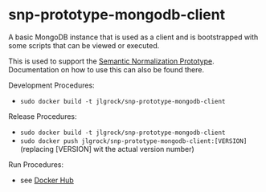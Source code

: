 # snp-prototype-mongodb-client

A basic MongoDB instance that is used as a client and is bootstrapped with some scripts that can be viewed or executed.  

This is used to support the [Semantic Normalization Prototype](https://github.com/jlgrock/snp-prototype).  Documentation on how to use this can also be found there.

Development Procedures:
  - `sudo docker build -t jlgrock/snp-prototype-mongodb-client`

Release Procedures:
  - `sudo docker build -t jlgrock/snp-prototype-mongodb-client`
  - `sudo docker push jlgrock/snp-prototype-mongodb-client:[VERSION]` (replacing [VERSION] wit the actual version number)

Run Procedures:
  - see [Docker Hub](https://registry.hub.docker.com/u/jlgrock/snp-prototype-mongodb-client/)
